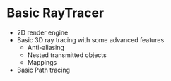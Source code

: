# Basic RayTracer

- 2D render engine 
- Basic 3D ray tracing with some advanced features
  - Anti-aliasing
  - Nested transmitted objects
  - Mappings
- Basic Path tracing
